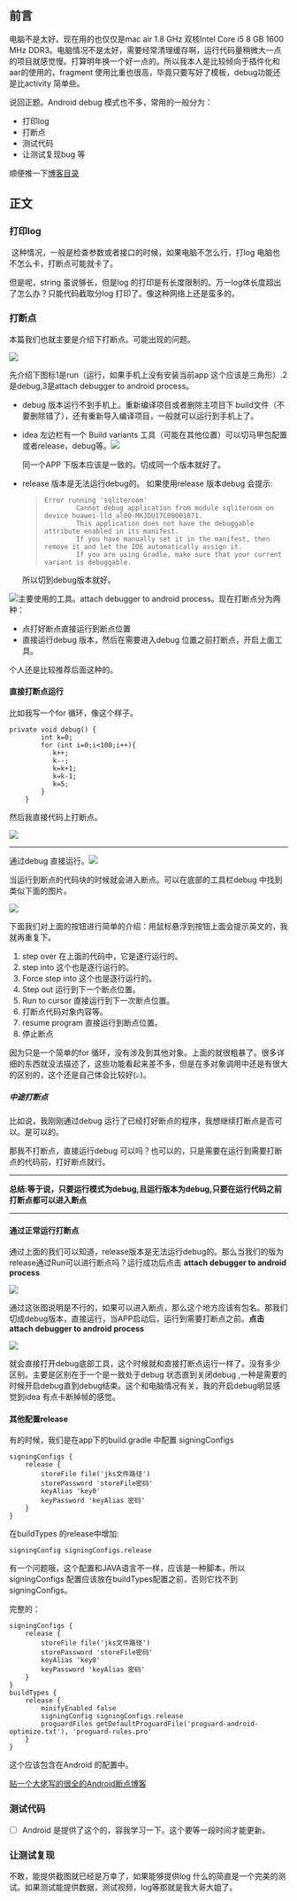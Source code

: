 
## 前言

电脑不是太好。现在用的也仅仅是mac  air 1.8 GHz 双核Intel Core i5 8 GB 1600 MHz DDR3。电脑情况不是太好，需要经常清理缓存啊，运行代码量稍微大一点的项目就感觉慢。打算明年换一个好一点的。所以我本人是比较倾向于插件化和aar的使用的，fragment 使用比重也很高，毕竟只要写好了模板，debug功能还是比activity 简单些。

说回正题。Android debug 模式也不多，常用的一般分为：

- 打印log
- 打断点
- 测试代码
- 让测试复现bug 等 

顺便推一下[博客目录](https://gitee.com/lalalaxiaowifi/pictures) 

## 正文

### 打印log

​	这种情况，一般是检查参数或者接口的时候，如果电脑不怎么行，打log 电脑也不怎么卡，打断点可能就卡了。

但是呢，string 虽说够长，但是log 的打印是有长度限制的。万一log体长度超出了怎么办？只能代码截取分log 打印了。像这种网络上还是蛮多的。

### 打断点

本篇我们也就主要是介绍下打断点。可能出现的问题。

![](https://gitee.com/lalalaxiaowifi/pictures/raw/master/image/20200923110129.png)

先介绍下图标1是run（运行，如果手机上没有安装当前app 这个应该是三角形）.2是debug,3是attach debugger to  android  process。

- debug 版本运行不到手机上。重新编译项目或者删除主项目下 build文件（不要删除错了），还有重新导入编译项目，一般就可以运行到手机上了。

- idea 左边栏有一个 Build variants 工具（可能在其他位置）可以切马甲包配置或者release，debug等。![](https://i.loli.net/2020/09/22/SJHqoW5upjYnTPK.png)

  同一个APP 下版本应该是一致的。切成同一个版本就好了。

- release 版本是无法运行debug的。 如果使用release 版本debug 会提示:

  > 	Error running 'sqliteroom'
  > 			Cannot debug application from module sqliteroom on device huawei-lld_al00-MKJDU17C08001071.
  > 			This application does not have the debuggable attribute enabled in its manifest.
  > 			If you have manually set it in the manifest, then remove it and let the IDE automatically assign it.
  > 			If you are using Gradle, make sure that your current variant is debuggable.

  所以切到debug版本就好。

![](https://gitee.com/lalalaxiaowifi/pictures/raw/master/image/20200921174309.png)主要使用的工具。attach debugger to  android  process。现在打断点分为两种：

- 点打好断点直接运行到断点位置
- 直接运行debug 版本，然后在需要进入debug 位置之前打断点，开启上面工具。

个人还是比较推荐后面这种的。

#### 直接打断点运行

比如我写一个for 循环，像这个样子。

```
private void debug() {
        int k=0;
        for (int i=0;i<100;i++){
           k++;
           k--;
           k=k+1;
           k=k-1;
           k=5;
        }
    }
```

然后我直接代码上打断点。

![](https://gitee.com/lalalaxiaowifi/pictures/raw/master/image/20200923100311.png)

---

通过debug 直接运行。![](https://i.loli.net/2020/09/22/vZwCp7H6e4cbqDf.png)

当运行到断点的代码块的时候就会进入断点。可以在底部的工具栏debug 中找到类似下面的图片。

![](https://i.loli.net/2020/09/22/l12U4tsxvEPJoSq.png)

下面我们对上面的按钮进行简单的介绍：用鼠标悬浮到按钮上面会提示英文的，我就再重复下。

1. step over 在上面的代码中，它是逐行运行的。
2.  step into   这个也是逐行运行的。
3.  Force step into  这个也是逐行运行的。
4.  Step out  运行到下一个断点位置。
5.  Run to cursor  直接运行到下一次断点位置。
6.   打断点代码对象内容等。
7.  resume program   直接运行到断点位置。
8.  停止断点

因为只是一个简单的for 循环，没有涉及到其他对象。上面的就很粗暴了。很多详细的东西就没法描述了，这些功能看起来差不多，但是在多对象调用中还是有很大的区别的，这个还是自己体会比较好(<img src="https://gitee.com/lalalaxiaowifi/pictures/raw/master/image/20200923103450.png" style="zoom:50%;" />)。

##### 中途打断点

比如说，我刚刚通过debug 运行了已经打好断点的程序，我想继续打断点是否可以。是可以的。

那我不打断点，直接运行debug 可以吗？也可以的，只是需要在运行到需要打断点的代码前，打好断点就行。

---

**总结:等于说，只要运行模式为debug,且运行版本为debug,只要在运行代码之前打断点都可以进入断点**

---



#### 通过正常运行打断点

通过上面的我们可以知道，release版本是无法运行debug的。那么当我们的版为release通过Run可以进行断点吗？运行成功后点击 **attach debugger to  android  process**

![](https://gitee.com/lalalaxiaowifi/pictures/raw/master/image/20200923105652.png)

通过这张图说明是不行的，如果可以进入断点，那么这个地方应该有包名。那我们切成debug版本，直接运行，当APP启动后，运行到需要打断点之前。**点击attach debugger to  android  process**

![](https://gitee.com/lalalaxiaowifi/pictures/raw/master/image/20200923110454.png)



就会直接打开debug底部工具，这个时候就和直接打断点运行一样了。没有多少区别。主要是区别在于一个是一致处于debug 状态直到关闭debug ,一种是需要的时候开启debug直到debug结束。这个和电脑情况有关，我的开启debug明显感觉到idea 有点卡断掉帧的感觉。

#### 其他配置release

有的时候，我们是在app下的build.gradle 中配置 signingConfigs

```
signingConfigs {
    release {
        storeFile file('jks文件路径')
        storePassword 'storeFile密码'
        keyAlias 'key0'
        keyPassword 'keyAlias 密码'
    }
}
```

在buildTypes 的release中增加:

```
signingConfig signingConfigs.release
```

有一个问题哦，这个配置和JAVA语言不一样，应该是一种脚本，所以signingConfigs 配置应该放在buildTypes配置之前，否则它找不到signingConfigs。

完整的：

```
signingConfigs {
    release {
        storeFile file('jks文件路径')
        storePassword 'storeFile密码'
        keyAlias 'key0'
        keyPassword 'keyAlias 密码'
    }
}
buildTypes {
    release {
        minifyEnabled false
        signingConfig signingConfigs.release
        proguardFiles getDefaultProguardFile('proguard-android-optimize.txt'), 'proguard-rules.pro'
    }
}
```

这个应该包含在Android 的配置中。

[贴一个大佬写的很全的Android断点博客](https://www.jianshu.com/p/e31e38dc4eb5)

### 测试代码

- [ ] Android 是提供了这个的，容我学习一下。这个要等一段时间才能更新。

  

### 让测试复现

不敢，能提供截图就已经是万幸了，如果能够提供log 什么的简直是一个完美的测试。如果测试能提供数据，测试视频，log等那就是我大哥大姐了。





